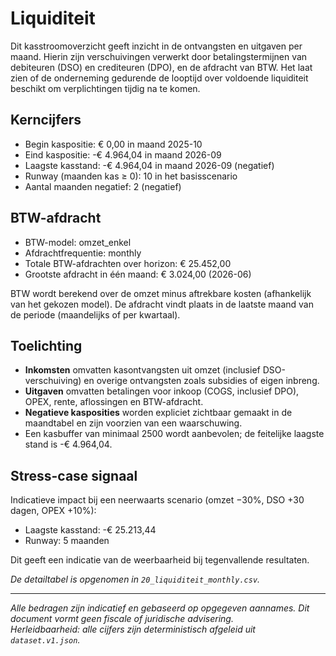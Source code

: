 # Liquiditeit

Dit kasstroomoverzicht geeft inzicht in de ontvangsten en uitgaven per maand. Hierin zijn verschuivingen verwerkt door betalingstermijnen van debiteuren (DSO) en crediteuren (DPO), en de afdracht van BTW. Het laat zien of de onderneming gedurende de looptijd over voldoende liquiditeit beschikt om verplichtingen tijdig na te komen.

## Kerncijfers

- Begin kaspositie: € 0,00 in maand 2025-10
- Eind kaspositie: -€ 4.964,04 in maand 2026-09
- Laagste kasstand: -€ 4.964,04 in maand 2026-09 (negatief)
- Runway (maanden kas ≥ 0): 10 in het basisscenario
- Aantal maanden negatief: 2 (negatief)

## BTW-afdracht

- BTW-model: omzet_enkel
- Afdrachtfrequentie: monthly
- Totale BTW-afdrachten over horizon: € 25.452,00
- Grootste afdracht in één maand: € 3.024,00 (2026-06)

BTW wordt berekend over de omzet minus aftrekbare kosten (afhankelijk van het gekozen model). De afdracht vindt plaats in de laatste maand van de periode (maandelijks of per kwartaal).

## Toelichting

- **Inkomsten** omvatten kasontvangsten uit omzet (inclusief DSO-verschuiving) en overige ontvangsten zoals subsidies of eigen inbreng.  
- **Uitgaven** omvatten betalingen voor inkoop (COGS, inclusief DPO), OPEX, rente, aflossingen en BTW-afdracht.  
- **Negatieve kasposities** worden expliciet zichtbaar gemaakt in de maandtabel en zijn voorzien van een waarschuwing.  
- Een kasbuffer van minimaal 2500 wordt aanbevolen; de feitelijke laagste stand is -€ 4.964,04.

## Stress-case signaal

Indicatieve impact bij een neerwaarts scenario (omzet −30%, DSO +30 dagen, OPEX +10%):
- Laagste kasstand: -€ 25.213,44  
- Runway: 5 maanden  

Dit geeft een indicatie van de weerbaarheid bij tegenvallende resultaten.

_De detailtabel is opgenomen in `20_liquiditeit_monthly.csv`._

---

_Alle bedragen zijn indicatief en gebaseerd op opgegeven aannames. Dit document vormt geen fiscale of juridische advisering._  
_Herleidbaarheid: alle cijfers zijn deterministisch afgeleid uit `dataset.v1.json`._
